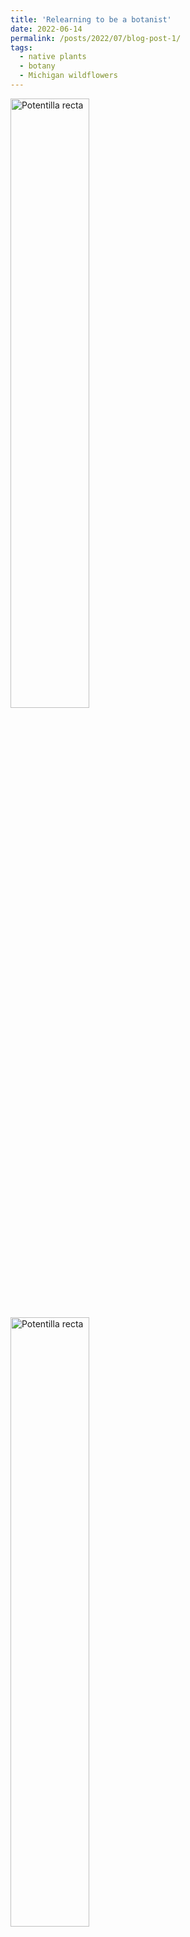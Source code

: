 ```yaml
---
title: 'Relearning to be a botanist'
date: 2022-06-14
permalink: /posts/2022/07/blog-post-1/
tags:
  - native plants
  - botany
  - Michigan wildflowers
---
```


<img src="https://github.com/hdquemada/images/blob/main/IMG_4480.JPG" alt="Potentilla recta" width="50%">
<img src="https://github.com/hdquemada/images/blob/main/IMG_4481.JPG" alt="Potentilla recta" width="50%">
<img src="https://github.com/hdquemada/images/blob/main/IMG_4482.JPG" alt="Potentilla recta" width="50%">
<img src="https://github.com/hdquemada/images/blob/main/IMG_4483.JPG" alt="Potentilla recta" width="50%">
<img src="https://github.com/hdquemada/images/blob/main/IMG_4484.JPG" alt="Potentilla recta" width="50%">
<img src="https://github.com/hdquemada/images/blob/main/IMG_4485.JPG" alt="Potentilla recta" width="50%">
<img src="https://github.com/hdquemada/images/blob/main/IMG_4486.JPG" alt="Potentilla recta" width="50%">
<img src="https://github.com/hdquemada/images/blob/main/IMG_4487.JPG" alt="Potentilla recta" width="50%">
<img src="https://github.com/hdquemada/images/blob/main/IMG_4488.JPG" alt="Potentilla recta" width="50%">
<img src="https://github.com/hdquemada/images/blob/main/IMG_4489.JPG" alt="Potentilla recta" width="50%">
<img src="https://github.com/hdquemada/images/blob/main/IMG_4490.JPG" alt="Potentilla recta" width="50%">
<img src="https://github.com/hdquemada/images/blob/main/IMG_4491.JPG" alt="Potentilla recta" width="50%">
<img src="https://github.com/hdquemada/images/blob/main/IMG_4492.JPG" alt="Potentilla recta" width="50%">
<img src="https://github.com/hdquemada/images/blob/main/IMG_4495.JPG" alt="Potentilla recta" width="50%">
<img src="https://github.com/hdquemada/images/blob/main/IMG_4498.JPG" alt="Potentilla recta" width="50%">
<img src="https://github.com/hdquemada/images/blob/main/IMG_4499.JPG" alt="Potentilla recta" width="50%">
